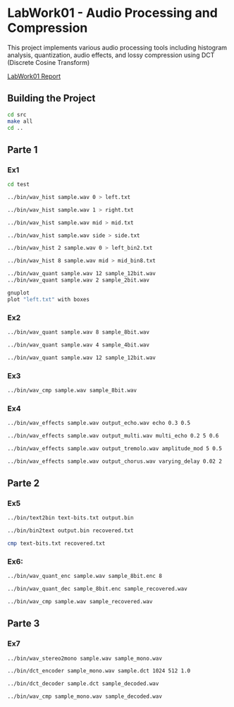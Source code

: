 # LabWork01 - Audio Processing and Compression

This project implements various audio processing tools including histogram analysis, quantization, audio effects, and lossy compression using DCT (Discrete Cosine Transform)

[LabWork01 Report](https://github.com/Viana03/LabWork01/blob/main/Lab01_Report.pdf)

## Building the Project

```bash
cd src
make all
cd ..
```

## Parte 1

### Ex1

```bash
cd test

../bin/wav_hist sample.wav 0 > left.txt

../bin/wav_hist sample.wav 1 > right.txt

../bin/wav_hist sample.wav mid > mid.txt

../bin/wav_hist sample.wav side > side.txt
```

```bash
../bin/wav_hist 2 sample.wav 0 > left_bin2.txt

../bin/wav_hist 8 sample.wav mid > mid_bin8.txt

../bin/wav_quant sample.wav 12 sample_12bit.wav
../bin/wav_quant sample.wav 2 sample_2bit.wav
```

```bash
gnuplot
plot "left.txt" with boxes
```

### Ex2

```bash
../bin/wav_quant sample.wav 8 sample_8bit.wav

../bin/wav_quant sample.wav 4 sample_4bit.wav

../bin/wav_quant sample.wav 12 sample_12bit.wav
```

### Ex3

```bash
../bin/wav_cmp sample.wav sample_8bit.wav
```

### Ex4

```bash
../bin/wav_effects sample.wav output_echo.wav echo 0.3 0.5

../bin/wav_effects sample.wav output_multi.wav multi_echo 0.2 5 0.6

../bin/wav_effects sample.wav output_tremolo.wav amplitude_mod 5 0.5

../bin/wav_effects sample.wav output_chorus.wav varying_delay 0.02 2
```

## Parte 2

### Ex5

```bash
../bin/text2bin text-bits.txt output.bin

../bin/bin2text output.bin recovered.txt

cmp text-bits.txt recovered.txt
```

### Ex6:

```bash
../bin/wav_quant_enc sample.wav sample_8bit.enc 8

../bin/wav_quant_dec sample_8bit.enc sample_recovered.wav

../bin/wav_cmp sample.wav sample_recovered.wav
```

## Parte 3

### Ex7

```bash
../bin/wav_stereo2mono sample.wav sample_mono.wav

../bin/dct_encoder sample_mono.wav sample.dct 1024 512 1.0

../bin/dct_decoder sample.dct sample_decoded.wav

../bin/wav_cmp sample_mono.wav sample_decoded.wav
```
